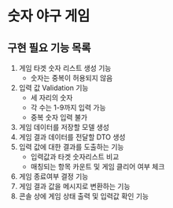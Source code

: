 # 숫자 야구 게임
## 구현 필요 기능 목록
1. 게임 타겟 숫자 리스트 생성 기능
   * 숫자는 중복이 허용되지 않음
2. 입력 값 Validation 기능
   * 세 자리의 숫자
   * 각 수는 1-9까지 입력 가능
   * 중복 숫자 입력 불가
3. 게임 데이터를 저장할 모델 생성
4. 게임 결과 데이터를 전달할 DTO 생성
5. 입력 값에 대한 결과를 도출하는 기능
   * 입력값과 타겟 숫자리스트 비교
   * 매칭되는 항목 카운트 및 게임 클리어 여부 체크
6. 게임 종료여부 결정 기능
7. 게임 결과 값을 메시지로 변환하는 기능
8. 콘솔 상에 게임 상태 출력 및 입력값 확인 기능
